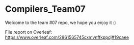 # Compilers_Team07

Welcome to the team #07 repo, we hope you enjoy it :)

File report on Overleaf: https://www.overleaf.com/2861565745cxmvnffkppdj#19caee
